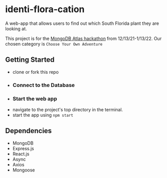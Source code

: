 # identi-flora-cation
A web-app that allows users to find out which South Florida plant they are looking at.

This project is for the [MongoDB Atlas hackathon](https://dev.to/devteam/announcing-the-mongodb-atlas-hackathon-on-dev-4b6m) from 12/13/21-1/13/22. Our chosen category is `Choose Your Own Adventure`


## Getting Started
* clone or fork this repo
* ### Connect to the Database
* ### Start the web app
* navigate to the project's top directory in the terminal.
* start the app using `npm start`

## Dependencies
* MongoDB
* Express.js
* React.js
* Async
* Axios
* Mongoose
